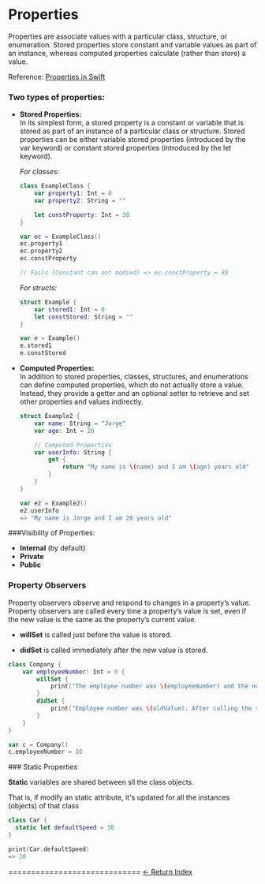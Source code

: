 # Properties

Properties are associate values with a particular class, structure, or enumeration. Stored properties store constant and variable values as part of an instance, whereas computed properties calculate (rather than store) a value.

Reference: [Properties in Swift](https://developer.apple.com/library/ios/documentation/Swift/Conceptual/Swift_Programming_Language/Properties.html#//apple_ref/doc/uid/TP40014097-CH14-ID254)

### Two types of properties:

- **Stored Properties:**<br/>In its simplest form, a stored property is a constant or variable that is stored as part of an instance of a particular class or structure. Stored properties can be either variable stored properties (introduced by the var keyword) or constant stored properties (introduced by the let keyword).

  *For classes:*

  ```Swift
  class ExampleClass {
      var property1: Int = 0
      var property2: String = ""

      let constProperty: Int = 20
  }

  var ec = ExampleClass()
  ec.property1
  ec.property2
  ec.constProperty

  // Fails (Constant can not modied) => ec.constProperty = 20
  ```

  *For structs:*

  ```Swift
  struct Example {
      var stored1: Int = 0
      let constStored: String = ""
  }

  var e = Example()
  e.stored1
  e.constStored
  ```

- **Computed Properties:**<br />In addition to stored properties, classes, structures, and enumerations can define computed properties, which do not actually store a value. Instead, they provide a getter and an optional setter to retrieve and set other properties and values indirectly.

  ```Swift
  struct Example2 {
      var name: String = "Jorge"
      var age: Int = 20

      // Computed Properties
      var userInfo: String {
          get {
              return "My name is \(name) and I am \(age) years old"
          }
      }
  }

  var e2 = Example2()
  e2.userInfo
  => "My name is Jorge and I am 20 years old"
  ```

###Visibility of Properties:

- **Internal** (by default)
- **Private**
- **Public**

### Property Observers

Property observers observe and respond to changes in a property’s value. Property observers are called every time a property’s value is set, even if the new value is the same as the property’s current value.

- **willSet** is called just before the value is stored.

- **didSet** is called immediately after the new value is stored.

```Swift
class Company {
    var employeeNumber: Int = 0 {
        willSet {
            print("The employee number was \(employeeNumber) and the new employee numbers will be \(newValue)")
        }
        didSet {
            print("Employee number was \(oldValue). After calling the set function, the new employee number is \(employeeNumber)")
        }
    }
}

var c = Company()
c.employeeNumber = 30
```

### Static Properties

**Static** variables are shared between sll the class objects.

That is, if modify an static attribute, it's updated for all the instances (objects) of that class

```Swift
class Car {
  static let defaultSpeed = 30
}

print(Car.defaultSpeed)
=> 30
```

=============================
[<- Return Index](/README.md)
